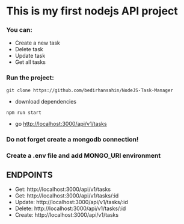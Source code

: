 # This is my first nodejs API project

### You can:
- Create a new task
- Delete task
- Update task
- Get all tasks

### Run the project:
```
git clone https://github.com/bedirhansahin/NodeJS-Task-Manager
```
- download dependencies

```
npm run start
```
- go [http://localhost:3000/api/v1/tasks](http://localhost:3000/api/v1/tasks)


### Do not forget create a mongodb connection!
### Create a .env file and add MONGO_URI environment


## ENDPOINTS

- Get: http://localhost:3000/api/v1/tasks
- Get: http://localhost:3000/api/v1/tasks/:id
- Update: http://localhost:3000/api/v1/tasks/:id
- Delete: http://localhost:3000/api/v1/tasks/:id
- Create: http://localhost:3000/api/v1/tasks